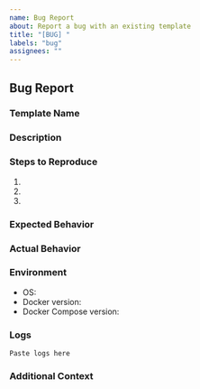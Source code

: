 ```yaml
---
name: Bug Report
about: Report a bug with an existing template
title: "[BUG] "
labels: "bug"
assignees: ""
---
```


## Bug Report

### Template Name

<!-- Which template is having issues? -->

### Description

<!-- A clear description of what the bug is -->

### Steps to Reproduce

1.
2.
3.

### Expected Behavior

<!-- What you expected to happen -->

### Actual Behavior

<!-- What actually happened -->

### Environment

- OS:
- Docker version:
- Docker Compose version:

### Logs

<!-- Please include relevant logs -->

```
Paste logs here
```

### Additional Context

<!-- Add any other context about the problem here -->
